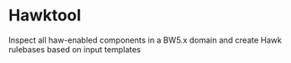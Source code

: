 # Hawktool
Inspect all haw-enabled components in a BW5.x domain and create Hawk rulebases based on input templates
